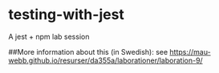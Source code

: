 # testing-with-jest
A jest + npm lab session

##More information about this (in Swedish):
see https://mau-webb.github.io/resurser/da355a/laborationer/laboration-9/

